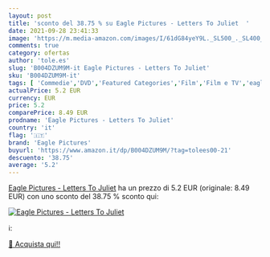 ```yaml
---
layout: post
title: 'sconto del 38.75 % su Eagle Pictures - Letters To Juliet  '
date: 2021-09-28 23:41:33
image: 'https://m.media-amazon.com/images/I/61dG84yeY9L._SL500_._SL400_.jpg'
comments: true
category: ofertas
author: 'tole.es'
slug: 'B004DZUM9M-it Eagle Pictures - Letters To Juliet'
sku: 'B004DZUM9M-it'
tags: [ 'Commedie','DVD','Featured Categories','Film','Film e TV','eagle pictures', ]
actualPrice: 5.2 EUR
currency: EUR
price: 5.2
comparePrice: 8.49 EUR
prodname: 'Eagle Pictures - Letters To Juliet'
country: 'it'
flag: '🇮🇹'
brand: 'Eagle Pictures'
buyurl: 'https://www.amazon.it/dp/B004DZUM9M/?tag=tolees00-21'
descuento: '38.75'
average: '5.2'
---
```


[Eagle Pictures - Letters To Juliet](https://www.amazon.it/dp/B004DZUM9M/?tag=tolees00-21) ha un prezzo di 5.2 EUR (originale: 8.49 EUR) con uno sconto del 38.75 % sconto qui:

[![Eagle Pictures - Letters To Juliet](https://m.media-amazon.com/images/I/61dG84yeY9L._SL500_._SL400_.jpg)](https://www.amazon.it/dp/B004DZUM9M/?tag=tolees00-21)

ℹ️:


[🛒 Acquista qui!!](https://www.amazon.it/dp/B004DZUM9M/?tag=tolees00-21)
